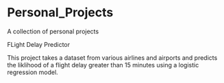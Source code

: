 # Personal_Projects
A collection of personal projects

FLight Delay Predictor

This project takes a dataset from various airlines and airports and 
predicts the liklihood of a flight delay greater than 15 minutes using
a logistic regression model.
